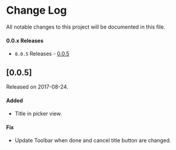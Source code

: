 # Change Log
All notable changes to this project will be documented in this file.

#### 0.0.x Releases
- `0.0.5` Releases - [0.0.5](#005)

## [0.0.5]
Released on 2017-08-24.

#### Added
- Title in picker view.

#### Fix
- Update Toolbar when done and cancel title button are changed.
